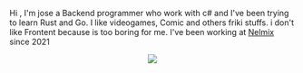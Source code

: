 Hi , I'm jose a Backend programmer who work with c# and I've been trying to learn Rust and Go.
I like videogames, Comic and others friki stuffs.
i don't like Frontent because is too boring for me.
I've been working at [Nelmix](https://nelmix.com) since 2021


<p align="center"><img src="https://github-readme-stats.vercel.app/api?username=sheymor21" /></p>

